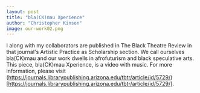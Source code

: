 ```yaml
---
layout: post
title: "bla(CK)mau Xperience"
author: "Christopher Kinson"
image: our-work02.png
---
```


I along with my collaborators are published in The Black Theatre Review in that journal's Artistic Practice as Scholarship section. We call ourselves bla(CK)mau and our work dwells in afrofuturism and black speculative arts. This piece, bla(CK)mau Xperience, is a video with music. For more information, please visit (https://journals.librarypublishing.arizona.edu/tbtr/article/id/5729/)[https://journals.librarypublishing.arizona.edu/tbtr/article/id/5729/].